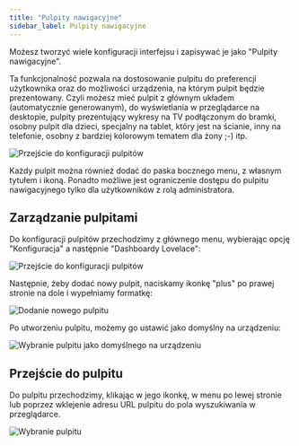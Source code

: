 ```yaml
---
title: "Pulpity nawigacyjne"
sidebar_label: Pulpity nawigacyjne
---
```


Możesz tworzyć wiele konfiguracji interfejsu i zapisywać je jako "Pulpity nawigacyjne".

Ta funkcjonalność pozwala na dostosowanie pulpitu do preferencji użytkownika oraz do możliwości urządzenia, na którym pulpit będzie prezentowany.
Czyli możesz mieć pulpit z głównym układem (automatycznie generowanym), do wyświetlania w przeglądarce na desktopie, pulpity prezentujący wykresy na TV podłączonym do bramki, osobny pulpit dla dzieci, specjalny na tablet, który jest na ścianie, inny na telefonie, osobny z bardziej kolorowym tematem dla żony ;-) itp.

![Przejście do konfiguracji pulpitów](/img/en/frontend/configure_dashboards.png)

Każdy pulpit można również dodać do paska bocznego menu, z własnym tytułem i ikoną. Ponadto możliwe jest ograniczenie dostępu do pulpitu nawigacyjnego tylko dla użytkowników z rolą administratora.

## Zarządzanie pulpitami

Do konfiguracji pulpitów przechodzimy z głównego menu, wybierając opcję "Konfiguracja" a następnie "Dashboardy Lovelace":

![Przejście do konfiguracji pulpitów](/img/en/frontend/menu_go_to_configure_dashboards.png)

Następnie, żeby dodać nowy pulpit, naciskamy ikonkę "plus" po prawej stronie na dole i wypełniamy formatkę:

![Dodanie nowego pulpitu](/img/en/frontend/configure_dashboards_add_new.png)


Po utworzeniu pulpitu, możemy go ustawić jako domyślny na urządzeniu:

![Wybranie pulpitu jako domyślnego na urządzeniu](/img/en/frontend/configure_dashboards_select_as_default.png)


## Przejście do pulpitu

Do pulpitu przechodzimy, klikając w jego ikonkę, w menu po lewej stronie lub poprzez wklejenie adresu URL pulpitu do pola wyszukiwania w przeglądarce.

![Wybranie pulpitu](/img/en/frontend/configure_dashboards_select_to_edit.png)
